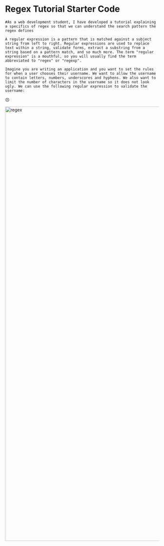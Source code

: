 # Regex Tutorial Starter Code
```
#As a web development student, I have developed a tutorial explaining a specifics of regex so that we can understand the search pattern the regex defines

A regular expression is a pattern that is matched against a subject string from left to right. Regular expressions are used to replace text within a string, validate forms, extract a substring from a string based on a pattern match, and so much more. The term "regular expression" is a mouthful, so you will usually find the term abbreviated to "regex" or "regexp".

Imagine you are writing an application and you want to set the rules for when a user chooses their username. We want to allow the username to contain letters, numbers, underscores and hyphens. We also want to limit the number of characters in the username so it does not look ugly. We can use the following regular expression to validate the username:

```
:persevere:

<img width="1419" alt="regex" src="https://user-images.githubusercontent.com/107372777/206131027-70fe7b49-9d82-4656-980f-14490ae856d8.png">
